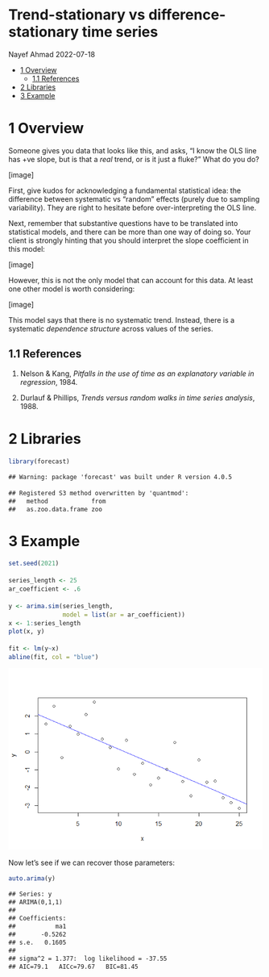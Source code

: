 Trend-stationary vs difference-stationary time series
================
Nayef Ahmad
2022-07-18

-   [1 Overview](#overview)
    -   [1.1 References](#references)
-   [2 Libraries](#libraries)
-   [3 Example](#example)

# 1 Overview

Someone gives you data that looks like this, and asks, “I know the OLS
line has +ve slope, but is that a *real* trend, or is it just a fluke?”
What do you do?

\[image\]

First, give kudos for acknowledging a fundamental statistical idea: the
difference between systematic vs “random” effects (purely due to
sampling variability). They are right to hesitate before
over-interpreting the OLS line.

Next, remember that substantive questions have to be translated into
statistical models, and there can be more than one way of doing so. Your
client is strongly hinting that you should interpret the slope
coefficient in this model:

\[image\]

However, this is not the only model that can account for this data. At
least one other model is worth considering:

\[image\]

This model says that there is no systematic trend. Instead, there is a
systematic *dependence structure* across values of the series.

## 1.1 References

1.  Nelson & Kang, *Pitfalls in the use of time as an explanatory
    variable in regression*, 1984.

2.  Durlauf & Phillips, *Trends versus random walks in time series
    analysis*, 1988.

# 2 Libraries

``` r
library(forecast)
```

    ## Warning: package 'forecast' was built under R version 4.0.5

    ## Registered S3 method overwritten by 'quantmod':
    ##   method            from
    ##   as.zoo.data.frame zoo

# 3 Example

``` r
set.seed(2021)

series_length <- 25
ar_coefficient <- .6

y <- arima.sim(series_length, 
               model = list(ar = ar_coefficient))
x <- 1:series_length
plot(x, y)

fit <- lm(y~x)
abline(fit, col = "blue")
```

![](2022-07-18_trend-stationary-versus-difference-stationary-time-series_files/figure-gfm/unnamed-chunk-2-1.png)<!-- -->

Now let’s see if we can recover those parameters:

``` r
auto.arima(y)
```

    ## Series: y 
    ## ARIMA(0,1,1) 
    ## 
    ## Coefficients:
    ##           ma1
    ##       -0.5262
    ## s.e.   0.1605
    ## 
    ## sigma^2 = 1.377:  log likelihood = -37.55
    ## AIC=79.1   AICc=79.67   BIC=81.45
